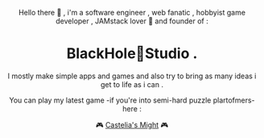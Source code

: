 <div align="center"><p>Hello there 👋 , i'm a software engineer , web fanatic , hobbyist game developer , JAMstack lover 🖤 and founder of  :</p>
<h1> BlackHole🌌Studio .</h1>
<p>I mostly make simple apps and games and also try to bring as many ideas i get to life as i can .</p>
<p>You can play my latest game -if you're into semi-hard puzzle plartofmers- here :</p>

🎮 <a href="https://marceline-game.web.app" target='_blank'>Castelia's Might</a> 🎮</div>
